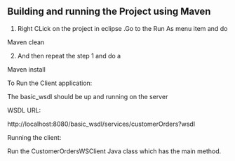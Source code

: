 Building and running the Project using Maven
---------------------------------------

1) Right CLick on the project in eclipse .Go to the Run As menu item and do 

  Maven clean 
  
2) And then repeat the step 1 and do a
  
  Maven install
 
To Run the Client application:

The basic_wsdl should be up and running on the server
 
WSDL URL:
 
http://localhost:8080/basic_wsdl/services/customerOrders?wsdl

Running the client:

Run the CustomerOrdersWSClient Java class which has the main method.

